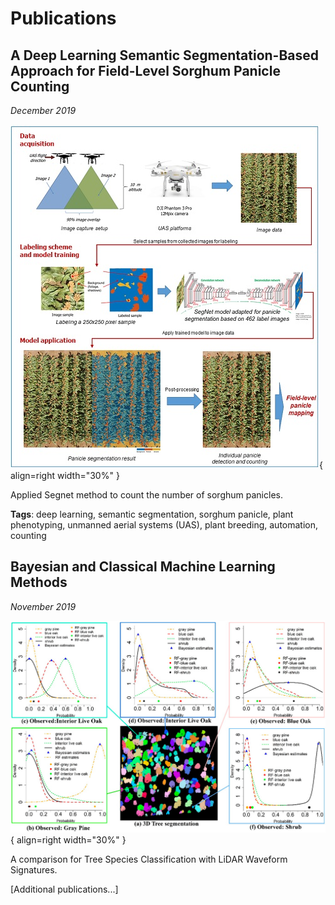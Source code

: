 # Publications

## A Deep Learning Semantic Segmentation-Based Approach for Field-Level Sorghum Panicle Counting
*December 2019*

![Deep Learning Count](/img/deep_learning_count.png){ align=right width="30%" }

Applied Segnet method to count the number of sorghum panicles.

**Tags**: deep learning, semantic segmentation, sorghum panicle, plant phenotyping, unmanned aerial systems (UAS), plant breeding, automation, counting

## Bayesian and Classical Machine Learning Methods
*November 2019*

![Bayesian ML Tree Species](/img/BAYESIAN_ML_TREE_SPECIES.png){ align=right width="30%" }

A comparison for Tree Species Classification with LiDAR Waveform Signatures.

[Additional publications...]